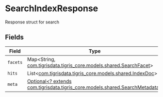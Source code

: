 # SearchIndexResponse

Response struct for search


## Fields

| Field                                                                                                                | Type                                                                                                                 | Required                                                                                                             | Description                                                                                                          |
| -------------------------------------------------------------------------------------------------------------------- | -------------------------------------------------------------------------------------------------------------------- | -------------------------------------------------------------------------------------------------------------------- | -------------------------------------------------------------------------------------------------------------------- |
| `facets`                                                                                                             | Map<String, [com.tigrisdata.tigris_core.models.shared.SearchFacet](../../models/shared/SearchFacet.md)>              | :heavy_minus_sign:                                                                                                   | N/A                                                                                                                  |
| `hits`                                                                                                               | List<[com.tigrisdata.tigris_core.models.shared.IndexDoc](../../models/shared/IndexDoc.md)>                           | :heavy_minus_sign:                                                                                                   | N/A                                                                                                                  |
| `meta`                                                                                                               | [Optional<? extends com.tigrisdata.tigris_core.models.shared.SearchMetadata>](../../models/shared/SearchMetadata.md) | :heavy_minus_sign:                                                                                                   | N/A                                                                                                                  |